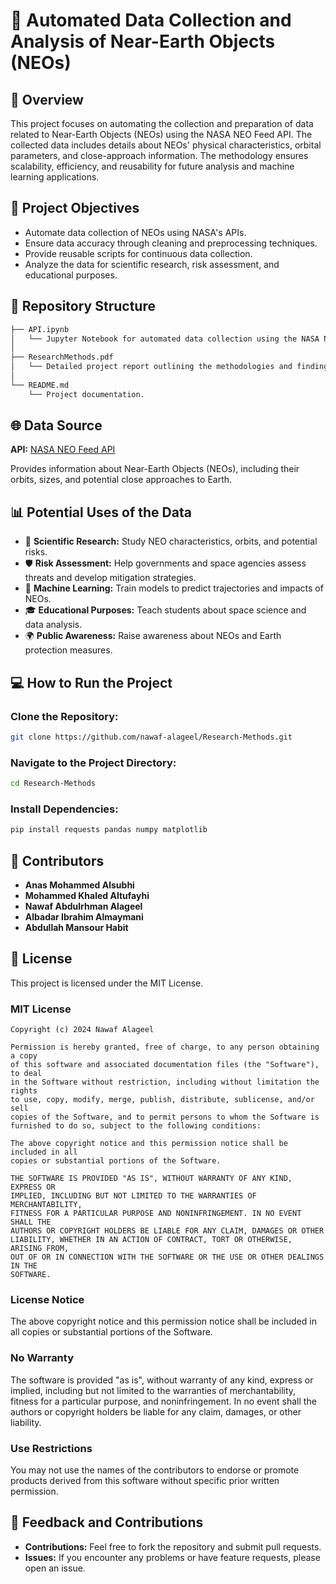 # 🌌 Automated Data Collection and Analysis of Near-Earth Objects (NEOs)

## 📄 Overview

This project focuses on automating the collection and preparation of data related to Near-Earth Objects (NEOs) using the NASA NEO Feed API. The collected data includes details about NEOs' physical characteristics, orbital parameters, and close-approach information. The methodology ensures scalability, efficiency, and reusability for future analysis and machine learning applications.

## 🚀 Project Objectives

- Automate data collection of NEOs using NASA's APIs.
- Ensure data accuracy through cleaning and preprocessing techniques.
- Provide reusable scripts for continuous data collection.
- Analyze the data for scientific research, risk assessment, and educational purposes.

## 💂️ Repository Structure

```bash
├── API.ipynb
│   └── Jupyter Notebook for automated data collection using the NASA NEO Feed API.
│
├── ResearchMethods.pdf
│   └── Detailed project report outlining the methodologies and findings.
│
└── README.md
    └── Project documentation.
```

## 🌐 Data Source

**API:** [NASA NEO Feed API](https://api.nasa.gov/)

Provides information about Near-Earth Objects (NEOs), including their orbits, sizes, and potential close approaches to Earth.

## 📊 Potential Uses of the Data

- 🔬 **Scientific Research:** Study NEO characteristics, orbits, and potential risks.
- 🛡️ **Risk Assessment:** Help governments and space agencies assess threats and develop mitigation strategies.
- 🤖 **Machine Learning:** Train models to predict trajectories and impacts of NEOs.
- 🎓 **Educational Purposes:** Teach students about space science and data analysis.
- 🌍 **Public Awareness:** Raise awareness about NEOs and Earth protection measures.

## 💻 How to Run the Project

### Clone the Repository:

```bash
git clone https://github.com/nawaf-alageel/Research-Methods.git
```

### Navigate to the Project Directory:

```bash
cd Research-Methods
```

### Install Dependencies:

```bash
pip install requests pandas numpy matplotlib
```

## 📝 Contributors

- **Anas Mohammed Alsubhi**
- **Mohammed Khaled Altufayhi**
- **Nawaf Abdulrhman Alageel**
- **Albadar Ibrahim Almaymani**
- **Abdullah Mansour Habit**

## 📜 License

This project is licensed under the MIT License.

### MIT License

```
Copyright (c) 2024 Nawaf Alageel

Permission is hereby granted, free of charge, to any person obtaining a copy
of this software and associated documentation files (the "Software"), to deal
in the Software without restriction, including without limitation the rights
to use, copy, modify, merge, publish, distribute, sublicense, and/or sell
copies of the Software, and to permit persons to whom the Software is
furnished to do so, subject to the following conditions:

The above copyright notice and this permission notice shall be included in all
copies or substantial portions of the Software.

THE SOFTWARE IS PROVIDED "AS IS", WITHOUT WARRANTY OF ANY KIND, EXPRESS OR
IMPLIED, INCLUDING BUT NOT LIMITED TO THE WARRANTIES OF MERCHANTABILITY,
FITNESS FOR A PARTICULAR PURPOSE AND NONINFRINGEMENT. IN NO EVENT SHALL THE
AUTHORS OR COPYRIGHT HOLDERS BE LIABLE FOR ANY CLAIM, DAMAGES OR OTHER
LIABILITY, WHETHER IN AN ACTION OF CONTRACT, TORT OR OTHERWISE, ARISING FROM,
OUT OF OR IN CONNECTION WITH THE SOFTWARE OR THE USE OR OTHER DEALINGS IN THE
SOFTWARE.
```

### License Notice

The above copyright notice and this permission notice shall be included in all copies or substantial portions of the Software.

### No Warranty

The software is provided "as is", without warranty of any kind, express or implied, including but not limited to the warranties of merchantability, fitness for a particular purpose, and noninfringement. In no event shall the authors or copyright holders be liable for any claim, damages, or other liability.

### Use Restrictions

You may not use the names of the contributors to endorse or promote products derived from this software without specific prior written permission.

## 💬 Feedback and Contributions

- **Contributions:** Feel free to fork the repository and submit pull requests.
- **Issues:** If you encounter any problems or have feature requests, please open an issue.
